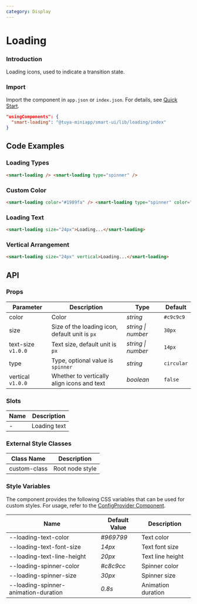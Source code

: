 ```yaml
---
category: Display
---
```


# Loading

### Introduction

Loading icons, used to indicate a transition state.

### Import

Import the component in `app.json` or `index.json`. For details, see [Quick Start](/material/smartui?comId=help-getting-started&appType=miniapp).

```json
"usingComponents": {
  "smart-loading": "@tuya-miniapp/smart-ui/lib/loading/index"
}
```

## Code Examples

### Loading Types

```html
<smart-loading /> <smart-loading type="spinner" />
```

### Custom Color

```html
<smart-loading color="#1989fa" /> <smart-loading type="spinner" color="#1989fa" />
```

### Loading Text

```html
<smart-loading size="24px">Loading...</smart-loading>
```

### Vertical Arrangement

```html
<smart-loading size="24px" vertical>Loading...</smart-loading>
```

## API

### Props

| Parameter         | Description                   | Type               | Default    |
| ----------------- | ----------------------------- | ------------------ | ---------- |
| color             | Color                        | _string_           | `#c9c9c9`  |
| size              | Size of the loading icon, default unit is `px` | _string \| number_ | `30px`     |
| text-size `v1.0.0`| Text size, default unit is `px` | _string \| number_ | `14px`     |
| type              | Type, optional value is `spinner` | _string_           | `circular` |
| vertical `v1.0.0` | Whether to vertically align icons and text | _boolean_          | `false`    |

### Slots

| Name | Description |
| ---- | ----------- |
| -    | Loading text |

### External Style Classes

| Class Name    | Description    |
| ------------- | -------------- |
| custom-class  | Root node style |
### Style Variables

The component provides the following CSS variables that can be used for custom styles. For usage, refer to the [ConfigProvider Component](/material/smartui?comId=config-provider&appType=miniapp).

| Name                                   | Default Value                           | Description                    |
| -------------------------------------- | ---------------------------------------- | ------------------------------ |
| --loading-text-color                   | _#969799_                                | Text color                     |
| --loading-text-font-size               | _14px_                                   | Text font size                 |
| --loading-text-line-height             | _20px_                                   | Text line height               |
| --loading-spinner-color                | _#c8c9cc_                                | Spinner color                  |
| --loading-spinner-size                 | _30px_                                   | Spinner size                   |
| --loading-spinner-animation-duration   | _0.8s_                                   | Animation duration             |
